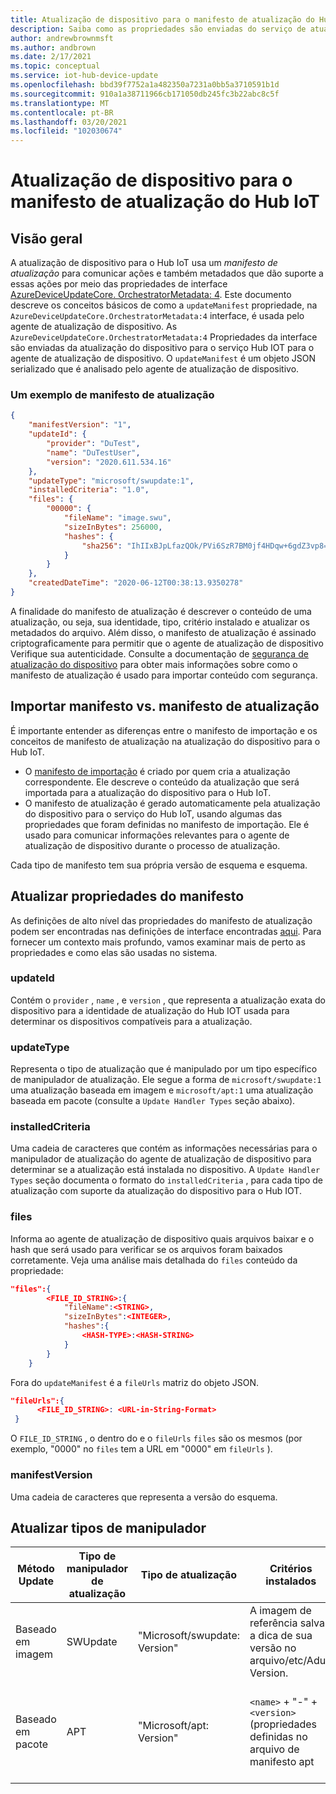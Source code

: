 ```yaml
---
title: Atualização de dispositivo para o manifesto de atualização do Hub IoT | Microsoft Docs
description: Saiba como as propriedades são enviadas do serviço de atualização de dispositivo para o dispositivo durante uma atualização
author: andrewbrownmsft
ms.author: andbrown
ms.date: 2/17/2021
ms.topic: conceptual
ms.service: iot-hub-device-update
ms.openlocfilehash: bbd39f7752a1a482350a7231a0bb5a3710591b1d
ms.sourcegitcommit: 910a1a38711966cb171050db245fc3b22abc8c5f
ms.translationtype: MT
ms.contentlocale: pt-BR
ms.lasthandoff: 03/20/2021
ms.locfileid: "102030674"
---
```

# <a name="device-update-for-iot-hub-update-manifest"></a>Atualização de dispositivo para o manifesto de atualização do Hub IoT

## <a name="overview"></a>Visão geral

A atualização de dispositivo para o Hub IoT usa um _manifesto de atualização_ para comunicar ações e também metadados que dão suporte a essas ações por meio das propriedades de interface [AzureDeviceUpdateCore. OrchestratorMetadata: 4](./device-update-plug-and-play.md).
Este documento descreve os conceitos básicos de como a `updateManifest` propriedade, na `AzureDeviceUpdateCore.OrchestratorMetadata:4` interface, é usada pelo agente de atualização de dispositivo. As `AzureDeviceUpdateCore.OrchestratorMetadata:4` Propriedades da interface são enviadas da atualização do dispositivo para o serviço Hub IOT para o agente de atualização de dispositivo. O `updateManifest` é um objeto JSON serializado que é analisado pelo agente de atualização de dispositivo.

### <a name="an-example-update-manifest"></a>Um exemplo de manifesto de atualização

```JSON
{
    "manifestVersion": "1",
    "updateId": {
        "provider": "DuTest",
        "name": "DuTestUser",
        "version": "2020.611.534.16"
    },
    "updateType": "microsoft/swupdate:1",
    "installedCriteria": "1.0",
    "files": {
        "00000": {
            "fileName": "image.swu",
            "sizeInBytes": 256000,
            "hashes": {
                "sha256": "IhIIxBJpLfazQOk/PVi6SzR7BM0jf4HDqw+6gdZ3vp8="
            }
        }
    },
    "createdDateTime": "2020-06-12T00:38:13.9350278"
}
```

A finalidade do manifesto de atualização é descrever o conteúdo de uma atualização, ou seja, sua identidade, tipo, critério instalado e atualizar os metadados do arquivo. Além disso, o manifesto de atualização é assinado criptograficamente para permitir que o agente de atualização de dispositivo Verifique sua autenticidade. Consulte a documentação de [segurança de atualização do dispositivo](./device-update-security.md) para obter mais informações sobre como o manifesto de atualização é usado para importar conteúdo com segurança.

## <a name="import-manifest-vs-update-manifest"></a>Importar manifesto vs. manifesto de atualização

É importante entender as diferenças entre o manifesto de importação e os conceitos de manifesto de atualização na atualização do dispositivo para o Hub IoT. 
* O [manifesto de importação](./import-concepts.md) é criado por quem cria a atualização correspondente. Ele descreve o conteúdo da atualização que será importada para a atualização do dispositivo para o Hub IoT. 
* O manifesto de atualização é gerado automaticamente pela atualização do dispositivo para o serviço do Hub IoT, usando algumas das propriedades que foram definidas no manifesto de importação. Ele é usado para comunicar informações relevantes para o agente de atualização de dispositivo durante o processo de atualização. 

Cada tipo de manifesto tem sua própria versão de esquema e esquema.

## <a name="update-manifest-properties"></a>Atualizar propriedades do manifesto

As definições de alto nível das propriedades do manifesto de atualização podem ser encontradas nas definições de interface encontradas [aqui](./device-update-plug-and-play.md). Para fornecer um contexto mais profundo, vamos examinar mais de perto as propriedades e como elas são usadas no sistema.

### <a name="updateid"></a>updateId

Contém o `provider` , `name` , e `version` , que representa a atualização exata do dispositivo para a identidade de atualização do Hub IOT usada para determinar os dispositivos compatíveis para a atualização.

### <a name="updatetype"></a>updateType

Representa o tipo de atualização que é manipulado por um tipo específico de manipulador de atualização. Ele segue a forma de `microsoft/swupdate:1` uma atualização baseada em imagem e `microsoft/apt:1` uma atualização baseada em pacote (consulte a `Update Handler Types` seção abaixo).

### <a name="installedcriteria"></a>installedCriteria

Uma cadeia de caracteres que contém as informações necessárias para o manipulador de atualização do agente de atualização de dispositivo para determinar se a atualização está instalada no dispositivo. A `Update Handler Types` seção documenta o formato do `installedCriteria` , para cada tipo de atualização com suporte da atualização do dispositivo para o Hub IOT.

### <a name="files"></a>files

Informa ao agente de atualização de dispositivo quais arquivos baixar e o hash que será usado para verificar se os arquivos foram baixados corretamente.
Veja uma análise mais detalhada do `files` conteúdo da propriedade:

```json
"files":{
        <FILE_ID_STRING>:{
            "fileName":<STRING>,
            "sizeInBytes":<INTEGER>,
            "hashes":{
                <HASH-TYPE>:<HASH-STRING>
            }
        }
    }
```

Fora do `updateManifest` é a `fileUrls` matriz do objeto JSON.

```json
"fileUrls":{
      <FILE_ID_STRING>: <URL-in-String-Format>
 }
```

O `FILE_ID_STRING` , o dentro do e o `fileUrls` `files` são os mesmos (por exemplo, "0000" no `files` tem a URL em "0000" em `fileUrls` ).

### <a name="manifestversion"></a>manifestVersion

Uma cadeia de caracteres que representa a versão do esquema.

## <a name="update-handler-types"></a>Atualizar tipos de manipulador

|Método Update|Tipo de manipulador de atualização|Tipo de atualização|Critérios instalados|Arquivos esperados para publicação|
|-------------|-------------------|----------|-----------------|--------------|
|Baseado em imagem|SWUpdate|"Microsoft/swupdate: Version"|A imagem de referência salva a dica de sua versão no arquivo/etc/Adu-Version.  |arquivo. SWU que contém a imagem SWUpdate|
|Baseado em pacote|APT|"Microsoft/apt: Version"|`<name>` + "-" + `<version>` (propriedades definidas no arquivo de manifesto apt|`<APT Update Manifest>`. JSON que contém a configuração de APT e a lista de pacotes|

